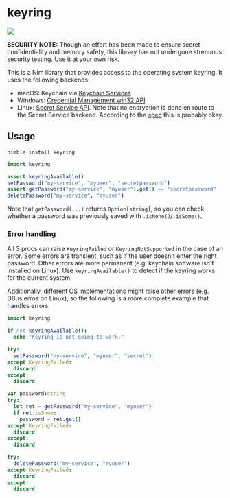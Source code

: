 # keyring

<a href="https://github.com/iffy/nim-keyring/actions"><img src="https://github.com/iffy/nim-keyring/workflows/CI/badge.svg?branch=master"/></a>


**SECURITY NOTE:** Though an effort has been made to ensure secret confidentiality and memory safety, this library has not undergone strenuous security testing.  Use it at your own risk.

This is a Nim library that provides access to the operating system keyring.  It uses the following backends:

- macOS: Keychain via [Keychain Services](https://developer.apple.com/documentation/security/keychain_services)
- Windows: [Credential Management win32 API](https://docs.microsoft.com/en-us/windows/win32/api/wincred/)
- Linux: [Secret Service API](https://specifications.freedesktop.org/secret-service/latest/index.html).  Note that no encryption is done en route to the Secret Service backend.  According to the [spec](https://specifications.freedesktop.org/secret-service/latest/ch07.html#idm46060787734752) this is probably okay.

## Usage

```
nimble install keyring
```

```nim
import keyring

assert keyringAvailable()
setPassword("my-service", "myuser", "secretpassword")
assert getPassword("my-service", "myuser").get() == "secretpassword"
deletePassword("my-service", "myuser")
```

Note that `getPassword(...)` returns `Option[string]`, so you can check whether a password was previously saved with `.isNone()`/`.isSome()`.

### Error handling

All 3 procs can raise `KeyringFailed` or `KeyringNotSupported` in the case of an error.  Some errors are transient, such as if the user doesn't enter the right password.  Other errors are more permanent (e.g. keychain software isn't installed on Linux). Use `keyringAvailable()` to detect if the keyring works for the current system.

Additionally, different OS implementations might raise other errors (e.g. DBus erros on Linux), so the following is a more complete example that handles errors:

```nim
import keyring

if not keyringAvailable():
  echo "Keyring is not going to work."

try:
  setPassword("my-service", "myuser", "secret")
except KeyringFailed:
  discard
except:
  discard

var password:string
try:
  let ret = getPassword("my-service", "myuser")
  if ret.isSome:
    password = ret.get()
except KeyringFailed:
  discard
except:
  discard

try:
  deletePassword("my-service", "myuser")
except KeyringFailed:
  discard
except:
  discard
```

